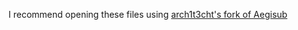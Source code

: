 I recommend opening these files using [arch1t3cht's fork of Aegisub](https://github.com/arch1t3cht/Aegisub)
